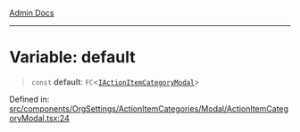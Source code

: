 [Admin Docs](/)

***

# Variable: default

> `const` **default**: `FC`\<[`IActionItemCategoryModal`](../interfaces/IActionItemCategoryModal.md)\>

Defined in: [src/components/OrgSettings/ActionItemCategories/Modal/ActionItemCategoryModal.tsx:24](https://github.com/PalisadoesFoundation/talawa-admin/blob/main/src/components/OrgSettings/ActionItemCategories/Modal/ActionItemCategoryModal.tsx#L24)
